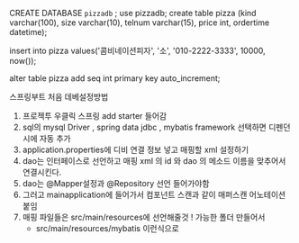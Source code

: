 CREATE DATABASE `pizzadb` ;
use pizzadb;
create table pizza
(kind varchar(100),
size varchar(10),
telnum varchar(15),
price int,
ordertime datetime);

insert into pizza values('콤비네이션피자', '소', '010-2222-3333', 10000, now());  

alter table pizza add seq int primary key auto_increment;



스프링부트 처음 데베설정방법

1. 프로젝투 우클릭 스프링 add starter 들어감
2. sql의 mysql Driver , spring  data jdbc , mybatis framework 선택하면 디펜던시에 자동 추가
3. application.properties에 디비 연결 정보 넣고 매핑할 xml 설정하기
4. dao는 인터페이스로 선언하고 매핑 xml 의 id 와 dao 의 메소드 이름을 맞추어서 연결시킨다.
5. dao는 @Mapper설정과 @Repository 선언 들어가야함
6. 그러고 mainapplication에 들어가서 컴포넌트 스캔과 같이 매퍼스캔 어노테이션 붙임 
7. 매핑 파일들은 src/main/resources에 선언해줄것 ! 가능한 폴더 만들어서 
   - src/main/resources/mybatis 이런식으로